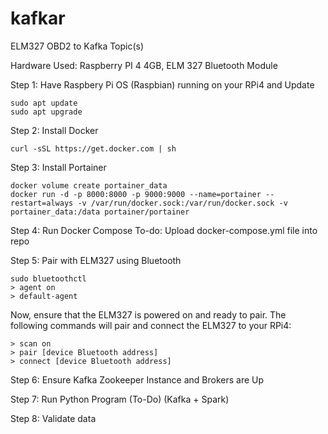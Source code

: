 # kafkar
ELM327 OBD2 to Kafka Topic(s)

Hardware Used: Raspberry PI 4 4GB, ELM 327 Bluetooth Module

Step 1: Have Raspbery Pi OS (Raspbian) running on your RPi4 and Update
```
sudo apt update
sudo apt upgrade
```

Step 2: Install Docker
```
curl -sSL https://get.docker.com | sh

```

Step 3: Install Portainer
```
docker volume create portainer_data
docker run -d -p 8000:8000 -p 9000:9000 --name=portainer --restart=always -v /var/run/docker.sock:/var/run/docker.sock -v portainer_data:/data portainer/portainer
```

Step 4: Run Docker Compose 
To-do: Upload docker-compose.yml file into repo

Step 5: Pair with ELM327 using Bluetooth
```
sudo bluetoothctl 
> agent on
> default-agent 
```
Now, ensure that the ELM327 is powered on and ready to pair. The following commands will pair and connect the ELM327 to your RPi4:
```
> scan on
> pair [device Bluetooth address]
> connect [device Bluetooth address]
```


Step 6: Ensure Kafka Zookeeper Instance and Brokers are Up

Step 7: Run Python Program (To-Do) (Kafka + Spark)

Step 8: Validate data
